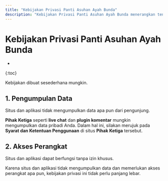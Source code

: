```yaml
---
title: "Kebijakan Privasi Panti Asuhan Ayah Bunda"
description: "Kebijakan Privasi Panti Asuhan Ayah Bunda menerangkan tentang bagaimana situs dan aplikasi berinteraksi dengan pengguna."
---
```

# Kebijakan Privasi Panti Asuhan Ayah Bunda

* 
{:toc}

Kebijakan dibuat sesederhana mungkin.

## 1. Pengumpulan Data

Situs dan aplikasi tidak mengumpulkan data apa pun dari pengunjung.

**Pihak Ketiga** seperti **live chat** dan **plugin komentar** mungkin mengumpulkan data pribadi Anda. Dalam hal ini, silakan merujuk pada **Syarat dan Ketentuan Penggunaan** di situs **Pihak Ketiga** tersebut.

## 2. Akses Perangkat

Situs dan aplikasi dapat berfungsi tanpa izin khusus.

Karena situs dan aplikasi tidak mengumpulkan data dan memerlukan akses perangkat apa pun, kebijakan privasi ini tidak perlu panjang lebar.
